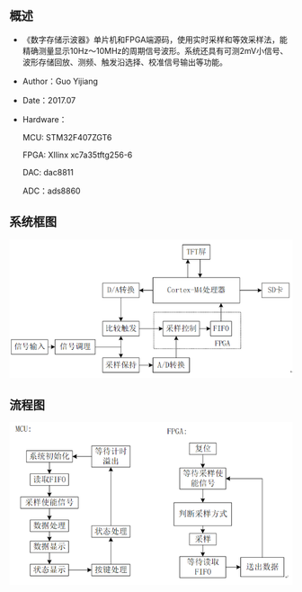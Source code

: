 ## 概述
* 《数字存储示波器》单片机和FPGA端源码，使用实时采样和等效采样法，能精确测量显示10Hz～10MHz的周期信号波形。系统还具有可测2mV小信号、波形存储回放、测频、触发沿选择、校准信号输出等功能。

* Author：Guo Yijiang

* Date：2017.07

* Hardware：

   MCU: STM32F407ZGT6

   FPGA: XIlinx xc7a35tftg256-6

   DAC: dac8811

   ADC：ads8860

## 系统框图

   ![sys](https://raw.githubusercontent.com/guoyijiang/NUEDC_Oscilloscope/master/image/sys.png)

## 流程图
![sys](https://raw.githubusercontent.com/guoyijiang/NUEDC_Oscilloscope/master/image/sys2.png)
